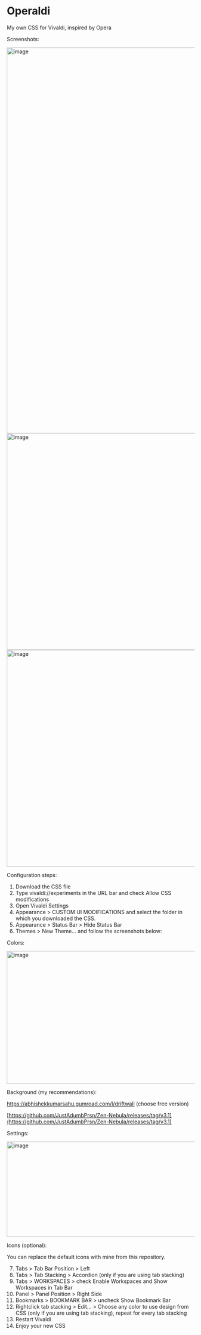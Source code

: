 # Operaldi
My own CSS for Vivaldi, inspired by Opera

Screenshots:

<img width="1920" height="1032" alt="image" src="https://github.com/user-attachments/assets/19ff508d-e57a-4524-9923-e56f89109f4f" />

<img width="1080" height="580" alt="image" src="https://github.com/user-attachments/assets/b337f467-ba56-4705-8296-78b6a7f904dd" />

<img width="1080" height="580" alt="image" src="https://github.com/user-attachments/assets/2886a50d-bf9c-4f8d-85c9-c9184b8cd40a" />


Configuration steps:

  1) Download the CSS file
  2) Type vivaldi://experiments in the URL bar and check Allow CSS modifications
  3) Open Vivaldi Settings
  4) Appearance > CUSTOM UI MODIFICATIONS and select the folder in which you downloaded the CSS.
  5) Appearance > Status Bar > Hide Status Bar
  6) Themes > New Theme... and follow the screenshots below:

  Colors:
  
  <img width="548" height="355" alt="image" src="https://github.com/user-attachments/assets/12d9d7a0-90f9-4326-9e88-b6af02823b5f" />
  
  Background (my recommendations):
  
  https://abhishekkumarsahu.gumroad.com/l/driftwall (choose free version)
  
  [https://github.com/JustAdumbPrsn/Zen-Nebula/releases/tag/v3.1](https://github.com/JustAdumbPrsn/Zen-Nebula/releases/tag/v3.1)
  
  Settings:
  
  <img width="549" height="255" alt="image" src="https://github.com/user-attachments/assets/2bfc2d57-bd3c-43ea-8ab0-006db4a05518" />

  Icons (optional):

  You can replace the default icons with mine from this repository.
  
  7) Tabs > Tab Bar Position > Left
  8) Tabs > Tab Stacking > Accordion (only if you are using tab stacking)
  9) Tabs > WORKSPACES > check Enable Workspaces and Show Workspaces in Tab Bar
  10) Panel > Panel Position > Right Side
  11) Bookmarks > BOOKMARK BAR > uncheck Show Bookmark Bar
  12) Rightclick tab stacking > Edit... > Choose any color to use design from CSS (only if you are using tab stacking), repeat for every tab stacking
  13) Restart Vivaldi
  14) Enjoy your new CSS
